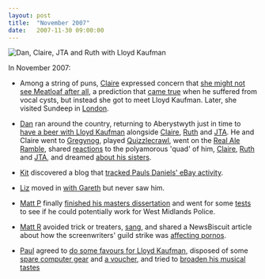 ```yaml
---
layout: post
title:  "November 2007"
date:   2007-11-30 09:00:00
---
```


![Dan, Claire, JTA and Ruth with Lloyd Kaufman](http://blog.scatmania.org/wp-content/uploads/2007/11/unholy-lloyd-kaufman-noredeye.jpg)

In November 2007:

* Among a string of puns, [Claire][claire] expressed concern that [she might not see Meatloaf after all](http://nowebsite.co.uk/blog/2007/11/ill-kill-meatloaf-if-he-doesnt-come-back/), a prediction that [came true](http://nowebsite.co.uk/blog/2007/11/notloafomglloyd/) when he suffered from vocal cysts, but instead she got to meet Lloyd Kaufman. Later, she visited Sundeep in [London](http://nowebsite.co.uk/blog/2007/11/london/).

* [Dan][dan] ran around the country, returning to Aberystwyth just in time to [have a beer with Lloyd Kaufman](http://www.scatmania.org/2007/11/05/lloyd-kauffman-weekend/) alongside [Claire][claire], [Ruth][ruth] and [JTA][jta]. He and Claire went to [Gregynog](http://www.scatmania.org/2007/11/09/off-to-gregynog-3/), played [Quizzlecrawl](http://www.scatmania.org/2007/11/21/apology-troma-night-update-etc/), went on the [Real Ale Ramble](http://www.scatmania.org/2007/11/27/return-from-the-real-ale-ramble-and-upcoming-abnib-events/), shared [reactions](http://www.scatmania.org/2007/11/28/reactions-to-the-unholy-alliance/) to the polyamorous 'quad' of him, [Claire][claire], [Ruth][ruth] and [JTA][jta], and dreamed [about his sisters](http://www.scatmania.org/2007/11/29/oh-and-my-sisters-are-black/).

* [Kit][kit] discovered a blog that [tracked Pauls Daniels' eBay activity](http://reaperkit.wordpress.com/2007/11/22/the-internet-and-its-wrongness/).

* [Liz][liz] moved in [with Gareth](http://norasdollhouse.livejournal.com/102039.html) but never saw him.

* [Matt P][matt-p] finally [finished his masters dissertation](http://myzelik.livejournal.com/30001.html) and went for some [tests](http://myzelik.livejournal.com/30273.html) to see if he could potentially work for West Midlands Police.

* [Matt R][matt-r] avoided trick or treaters, [sang](http://matt-inthe-hat.livejournal.com/42390.html), and shared a NewsBiscuit article about how the screenwriters' guild strike was [affecting pornos](http://matt-inthe-hat.livejournal.com/42588.html).

* [Paul][paul] agreed to [do some favours for Lloyd Kaufman](http://blog.pacifist.co.uk/2007/11/05/whoops-3/), disposed of some [spare computer gear](http://blog.pacifist.co.uk/2007/11/21/spare-kit/) and [a voucher](http://blog.pacifist.co.uk/2007/11/26/fireboxcom/), and tried to [broaden his musical tastes](http://blog.pacifist.co.uk/2007/11/30/last/)


[adam-g]:  http://strokeyadam.livejournal.com/
[adam-w]:  http://www.ad-space.org.uk/
[andy-k]:  http://theguidemark3.livejournal.com/
[andy-r]:  http://selfdoubtgun.wordpress.com/
[beth]:    http://littlegreenbeth.livejournal.com/
[bryn]:    http://randomlyevil.org.uk/
[claire]:  http://nowebsite.co.uk/blog/
[dan]:     http://www.scatmania.org/
[ele]:     http://ele-is-crazy.livejournal.com/
[fiona]:   http://fionafish.wordpress.com/
[hayley]:  http://leelee1983.livejournal.com/
[jen]:     http://scleip.livejournal.com/
[jimmy]:   http://vikingjim.livejournal.com/
[jta]:     http://blog.electricquaker.co.uk/
[kit]:     http://reaperkit.wordpress.com/
[liz]:     http://norasdollhouse.livejournal.com/
[malbo21]: http://malbo21.wordpress.com/
[matt-p]:  http://myzelik.livejournal.com/
[matt-r]:  http://matt-inthe-hat.livejournal.com/
[paul]:    http://blog.pacifist.co.uk/
[penny]:   http://thepennyfaerie.livejournal.com/
[pete]:    http://loonybin345.livejournal.com/
[rory]:    http://razinaber.livejournal.com/
[ruth]:    http://fleeblewidget.co.uk/
[sarah]:   http://starlight-sarah.livejournal.com/
[sian]:    http://elgingerbread.wordpress.com/
